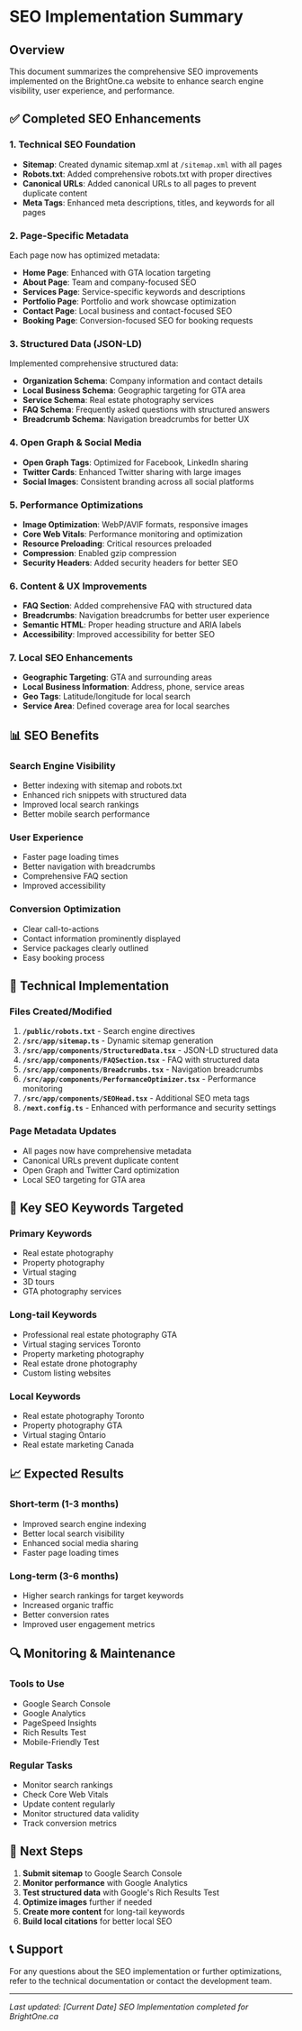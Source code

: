 # SEO Implementation Summary

## Overview
This document summarizes the comprehensive SEO improvements implemented on the BrightOne.ca website to enhance search engine visibility, user experience, and performance.

## ✅ Completed SEO Enhancements

### 1. Technical SEO Foundation
- **Sitemap**: Created dynamic sitemap.xml at `/sitemap.xml` with all pages
- **Robots.txt**: Added comprehensive robots.txt with proper directives
- **Canonical URLs**: Added canonical URLs to all pages to prevent duplicate content
- **Meta Tags**: Enhanced meta descriptions, titles, and keywords for all pages

### 2. Page-Specific Metadata
Each page now has optimized metadata:
- **Home Page**: Enhanced with GTA location targeting
- **About Page**: Team and company-focused SEO
- **Services Page**: Service-specific keywords and descriptions
- **Portfolio Page**: Portfolio and work showcase optimization
- **Contact Page**: Local business and contact-focused SEO
- **Booking Page**: Conversion-focused SEO for booking requests

### 3. Structured Data (JSON-LD)
Implemented comprehensive structured data:
- **Organization Schema**: Company information and contact details
- **Local Business Schema**: Geographic targeting for GTA area
- **Service Schema**: Real estate photography services
- **FAQ Schema**: Frequently asked questions with structured answers
- **Breadcrumb Schema**: Navigation breadcrumbs for better UX

### 4. Open Graph & Social Media
- **Open Graph Tags**: Optimized for Facebook, LinkedIn sharing
- **Twitter Cards**: Enhanced Twitter sharing with large images
- **Social Images**: Consistent branding across all social platforms

### 5. Performance Optimizations
- **Image Optimization**: WebP/AVIF formats, responsive images
- **Core Web Vitals**: Performance monitoring and optimization
- **Resource Preloading**: Critical resources preloaded
- **Compression**: Enabled gzip compression
- **Security Headers**: Added security headers for better SEO

### 6. Content & UX Improvements
- **FAQ Section**: Added comprehensive FAQ with structured data
- **Breadcrumbs**: Navigation breadcrumbs for better user experience
- **Semantic HTML**: Proper heading structure and ARIA labels
- **Accessibility**: Improved accessibility for better SEO

### 7. Local SEO Enhancements
- **Geographic Targeting**: GTA and surrounding areas
- **Local Business Information**: Address, phone, service areas
- **Geo Tags**: Latitude/longitude for local search
- **Service Area**: Defined coverage area for local searches

## 📊 SEO Benefits

### Search Engine Visibility
- Better indexing with sitemap and robots.txt
- Enhanced rich snippets with structured data
- Improved local search rankings
- Better mobile search performance

### User Experience
- Faster page loading times
- Better navigation with breadcrumbs
- Comprehensive FAQ section
- Improved accessibility

### Conversion Optimization
- Clear call-to-actions
- Contact information prominently displayed
- Service packages clearly outlined
- Easy booking process

## 🔧 Technical Implementation

### Files Created/Modified
1. **`/public/robots.txt`** - Search engine directives
2. **`/src/app/sitemap.ts`** - Dynamic sitemap generation
3. **`/src/app/components/StructuredData.tsx`** - JSON-LD structured data
4. **`/src/app/components/FAQSection.tsx`** - FAQ with structured data
5. **`/src/app/components/Breadcrumbs.tsx`** - Navigation breadcrumbs
6. **`/src/app/components/PerformanceOptimizer.tsx`** - Performance monitoring
7. **`/src/app/components/SEOHead.tsx`** - Additional SEO meta tags
8. **`/next.config.ts`** - Enhanced with performance and security settings

### Page Metadata Updates
- All pages now have comprehensive metadata
- Canonical URLs prevent duplicate content
- Open Graph and Twitter Card optimization
- Local SEO targeting for GTA area

## 🎯 Key SEO Keywords Targeted

### Primary Keywords
- Real estate photography
- Property photography
- Virtual staging
- 3D tours
- GTA photography services

### Long-tail Keywords
- Professional real estate photography GTA
- Virtual staging services Toronto
- Property marketing photography
- Real estate drone photography
- Custom listing websites

### Local Keywords
- Real estate photography Toronto
- Property photography GTA
- Virtual staging Ontario
- Real estate marketing Canada

## 📈 Expected Results

### Short-term (1-3 months)
- Improved search engine indexing
- Better local search visibility
- Enhanced social media sharing
- Faster page loading times

### Long-term (3-6 months)
- Higher search rankings for target keywords
- Increased organic traffic
- Better conversion rates
- Improved user engagement metrics

## 🔍 Monitoring & Maintenance

### Tools to Use
- Google Search Console
- Google Analytics
- PageSpeed Insights
- Rich Results Test
- Mobile-Friendly Test

### Regular Tasks
- Monitor search rankings
- Check Core Web Vitals
- Update content regularly
- Monitor structured data validity
- Track conversion metrics

## 🚀 Next Steps

1. **Submit sitemap** to Google Search Console
2. **Monitor performance** with Google Analytics
3. **Test structured data** with Google's Rich Results Test
4. **Optimize images** further if needed
5. **Create more content** for long-tail keywords
6. **Build local citations** for better local SEO

## 📞 Support

For any questions about the SEO implementation or further optimizations, refer to the technical documentation or contact the development team.

---

*Last updated: [Current Date]*
*SEO Implementation completed for BrightOne.ca*
